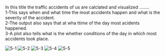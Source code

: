 In this title the traffic accidents of us are calclated and visualized ........<br/>
1-This says when and what time the most accidents happen and what is the severity of the accident.<br/>
2-The output also says that at wha ttime of the day most acidents happened.<br/>
3-A plot also tells what is the whether conditions of the day in which most accidents took place.<br/>


![5-1](https://github.com/user-attachments/assets/cb39ca3e-3ba6-4e80-b829-09f8cca0755d)
![5-2](https://github.com/user-attachments/assets/7a154a67-91a4-47d0-a23c-7852d92e923b)
![5-3](https://github.com/user-attachments/assets/4f3d4ac7-f7b9-439e-9a87-fb0096f42112)
![5-4](https://github.com/user-attachments/assets/511385e5-8047-414a-8131-f0547ce7eb95)
![5-5](https://github.com/user-attachments/assets/58089e5e-5ba6-41e6-8ae5-19948db7bb51)
